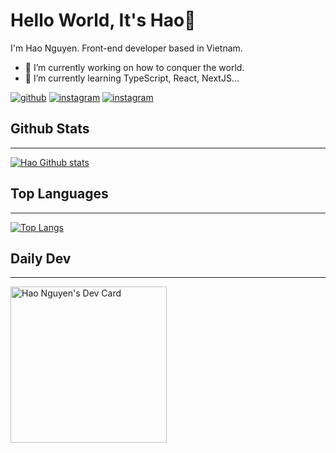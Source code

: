 # Hello World, It's Hao👋

I'm Hao Nguyen. Front-end developer based in Vietnam.

- 🔭 I’m currently working on how to conquer the world.
- 🌱 I’m currently learning TypeScript, React, NextJS...

[![github](https://img.shields.io/badge/GitHub-000000?style=for-the-badge&logo=GitHub&logoColor=white)](https://www.github.com/nguyenanhhao221)
[![instagram](https://img.shields.io/badge/instagram-E4405F?style=for-the-badge&logo=instagram&logoColor=white)](https://www.instagram.com/haonguyen221)
[![instagram](https://img.shields.io/badge/LinkedIn-0A66C2?style=for-the-badge&logo=LinkedIn&logoColor=white)](https://www.linkedin.com/in/haonguyen-5a08321a9/)

## Github Stats

---

[![Hao Github stats](https://github-readme-stats.vercel.app/api?username=nguyenanhhao221&count_private=true&show_icons=true&theme=github_dark)](https://github.com/anuraghazra/github-readme-stats)

## Top Languages

---

[![Top Langs](https://github-readme-stats.vercel.app/api/top-langs/?username=nguyenanhhao221&layout=compact&theme=github_dark)](https://github.com/anuraghazra/github-readme-stats)

## Daily Dev

---

<a href="https://app.daily.dev/HaoNguyen"><img src="https://api.daily.dev/devcards/1d664cecf73b4070a0b074be7d16a160.png?r=w8s" width="250" alt="Hao Nguyen's Dev Card"/></a>
